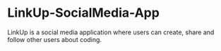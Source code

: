 # LinkUp-SocialMedia-App
LinkUp is a social media application where users can create, share and follow other users about coding. 
